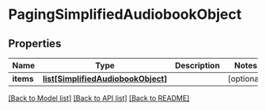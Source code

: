 # PagingSimplifiedAudiobookObject

## Properties
Name | Type | Description | Notes
------------ | ------------- | ------------- | -------------
**items** | [**list[SimplifiedAudiobookObject]**](SimplifiedAudiobookObject.md) |  | [optional] 

[[Back to Model list]](../README.md#documentation-for-models) [[Back to API list]](../README.md#documentation-for-api-endpoints) [[Back to README]](../README.md)

